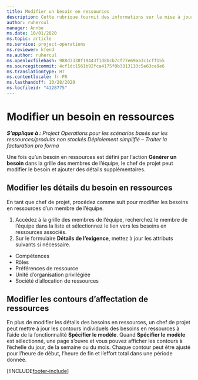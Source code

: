 ```yaml
---
title: Modifier un besoin en ressources
description: Cette rubrique fournit des informations sur la mise à jour des informations sur les besoins en ressources.
author: ruhercul
manager: Annbe
ms.date: 10/01/2020
ms.topic: article
ms.service: project-operations
ms.reviewer: kfend
ms.author: ruhercul
ms.openlocfilehash: 988d3338f19443f1d8bcb7cf77e69aa3c1cff155
ms.sourcegitcommit: 4cf1dc1561b92fca4175f0b3813133c5e63ce8e6
ms.translationtype: HT
ms.contentlocale: fr-FR
ms.lasthandoff: 10/28/2020
ms.locfileid: "4128775"
---
```

# <a name="edit-a-resource-requirement"></a>Modifier un besoin en ressources

_**S’applique à :** Project Operations pour les scénarios basés sur les ressources/produits non stockés Déploiement simplifié – Traiter la facturation pro forma_

Une fois qu’un besoin en ressources est défini par l’action **Générer un besoin** dans la grille des membres de l’équipe, le chef de projet peut modifier le besoin et ajouter des détails supplémentaires.

## <a name="edit-resource-requirement-details"></a>Modifier les détails du besoin en ressources

En tant que chef de projet, procédez comme suit pour modifier les besoins en ressources d’un membre de l’équipe.

1. Accédez à la grille des membres de l’équipe, recherchez le membre de l’équipe dans la liste et sélectionnez le lien vers les besoins en ressources associés.
2. Sur le formulaire **Détails de l’exigence**, mettez à jour les attributs suivants si nécessaire.

- Compétences
- Rôles
- Préférences de ressource
- Unité d’organisation privilégiée
- Société d’allocation de ressources

## <a name="edit-resource-assignment-contours"></a>Modifier les contours d’affectation de ressources

En plus de modifier les détails des besoins en ressources, un chef de projet peut mettre à jour les contours individuels des besoins en ressources à l’aide de la fonctionnalité **Spécifier le modèle**. Quand **Spécifier le modèle** est sélectionné, une page s’ouvre et vous pouvez afficher les contours à l’échelle du jour, de la semaine ou du mois. Chaque contour peut être ajusté pour l’heure de début, l’heure de fin et l’effort total dans une période donnée.

[!INCLUDE[footer-include](../includes/footer-banner.md)]
